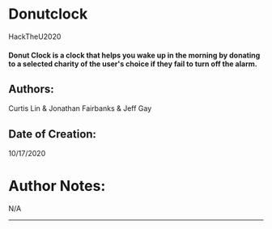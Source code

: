 # Donutclock
HackTheU2020

#### Donut Clock is a clock that helps you wake up in the morning by donating to a selected charity of the user's choice if they fail to turn off the alarm.

## Authors:
Curtis Lin & Jonathan Fairbanks & Jeff Gay

 ## Date of Creation: 
10/17/2020

 # Author Notes: 
 N/A

 ---
 
 
